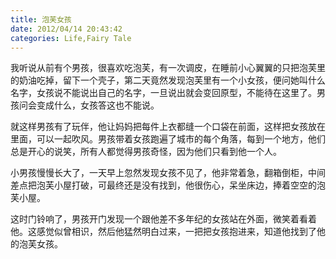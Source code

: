 ```yaml
---
title: 泡芙女孩
date: 2012/04/14 20:43:42
categories: Life,Fairy Tale
---
```

我听说从前有个男孩，很喜欢吃泡芙，有一次调皮，在睡前小心翼翼的只把泡芙里的奶油吃掉，留下一个壳子，第二天竟然发现泡芙里有一个小女孩，便问她叫什么名字，女孩说不能说出自己的名字，一旦说出就会变回原型，不能待在这里了。男孩问会变成什么，女孩答这也不能说。

就这样男孩有了玩伴，他让妈妈把每件上衣都缝一个口袋在前面，这样把女孩放在里面，可以一起吹风。男孩带着女孩跑遍了城市的每个角落，每到一个地方，他们总是开心的说笑，所有人都觉得男孩奇怪，因为他们只看到他一个人。

小男孩慢慢长大了，一天早上忽然发现女孩不见了，他非常着急，翻箱倒柜，中间差点把泡芙小屋打破，可最终还是没有找到，他很伤心，呆坐床边，捧着空空的泡芙小屋。

这时门铃响了，男孩开门发现一个跟他差不多年纪的女孩站在外面，微笑着看着他。这感觉似曾相识，然后他猛然明白过来，一把把女孩抱进来，知道他找到了他的泡芙女孩。
